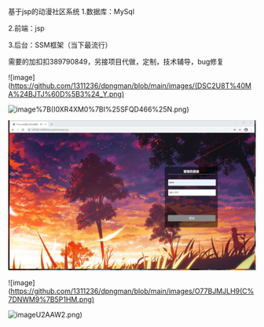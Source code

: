 基于jsp的动漫社区系统
1.数据库：MySql

2.前端：jsp

3.后台：SSM框架（当下最流行）

需要的加扣扣389790849，另接项目代做，定制，技术辅导，bug修复


![image](https://github.com/1311236/dpngman/blob/main/images/(DSC2U8T%40MA%24BJTJ%60D%5B3%24_Y.png)


![image](https://github.com/1311236/dpngman/blob/main/images/)%7B(I0XR4XM0%7BI%25SFQD466%25N.png)


![image](https://github.com/1311236/dpngman/blob/main/images/E94Q60X2B1D%5BOM%60SMWEMXUD.png)


![image](https://github.com/1311236/dpngman/blob/main/images/O77BJMJLH9(C%7DNWM9%7B5P1HM.png)


![image](https://github.com/1311236/dpngman/blob/main/images/SVYA8D21J%5BO~%5DCYQ)U2AAW2.png)
